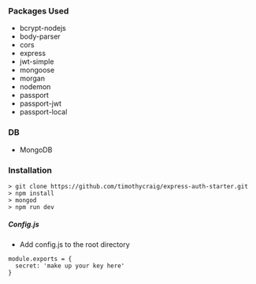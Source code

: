### Packages Used
- bcrypt-nodejs
- body-parser
- cors
- express
- jwt-simple
- mongoose
- morgan
- nodemon
- passport
- passport-jwt
- passport-local

### DB
- MongoDB

### Installation
```
> git clone https://github.com/timothycraig/express-auth-starter.git
> npm install
> mongod
> npm run dev
```

##### Config.js
- Add config.js to the root directory
```
module.exports = {
  secret: 'make up your key here'
}
```
